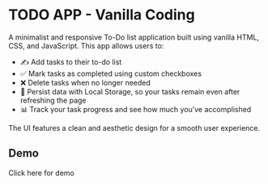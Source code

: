 <h1>TODO APP - Vanilla Coding</h1>
<p>A minimalist and responsive To-Do list application built using vanilla HTML, CSS, and JavaScript. This app allows users to:</p>

<ul>
<li>✍️ Add tasks to their to-do list</li>
<li>✅ Mark tasks as completed using custom checkboxes</li>
<li>❌ Delete tasks when no longer needed</li>
<li>💾 Persist data with Local Storage, so your tasks remain even after refreshing the page</li>
<li>📊 Track your task progress and see how much you’ve accomplished</li>
</ul>

<p>The UI features a clean and aesthetic design for a smooth user experience.</p>

<h2>Demo</h2>
<a href:"https://exquisite-nougat-181ed3.netlify.app/"> Click here for demo</a>
